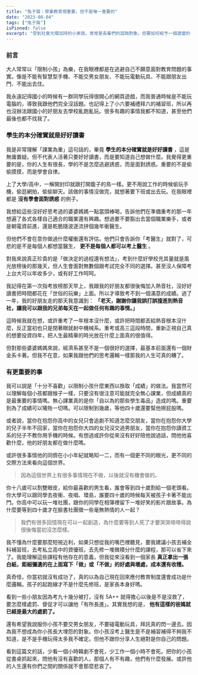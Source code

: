 ```yaml
---
title: "兔子窩｜學業教育很重要，但不是唯一重要的"
date: "2023-08-04"
tags: ["兔子窩"]
isPinned: false
excerpt: "受到社會光環加持的小弟我，常常是長輩們的諮詢對象。但要如何給予一個適當的「建議」是非常困難的。"
---
```


### 前言
大人常常以「限制小孩」為樂，在我眼裡都是在逃避自己不願意面對教育問題的事實。像是不能有智慧型手機、不能交男女朋友、不能玩電動玩具、不能跟朋友出門、不能出去住。

我永遠記得國小的時候有一群同學玩得很開心的網頁遊戲，而我普通時候是不能玩電腦的，導致我跟他們完全沒話題。也記得上了小六要補禮拜六的補習班，所以再也沒辦法跟國小的好朋友去學校亂跑亂玩。很多有趣的事情我都不知道，甚至他們最後也都不找我了。

### 學生的本分確實就是好好讀書
我是非常理解「課業為重」這句話的，畢竟 **學生的本分確實就是好好讀書** ，這是無庸置疑。但不代表人活著只要好好讀書，而是要知道自己想做什麼。我覺得更重要的是，你的人生有很長，學的不是怎麼逃避誘惑，而是面對誘惑。重要的不是偷偷摸摸，而是學會自律。

上了大學/高中，一解開封印就跟打開籠子的鳥一樣。更不用說工作的時候偷玩手機，偷逛網拍，偷偷聊天。該做的事情沒做完，就想著要下班或出去玩。在我眼裡都是 **沒有學會面對誘惑** 的例子。

我想給這些沒好好思考過的婆婆媽媽一點當頭棒喝，告訴他們在準備重考的那一年想遍了各式各樣自己適合的職業還有興趣。想過要不要豁出去當個職業樂手，或者是朝電資前進，還是乾脆隨波逐流拼個幾年衝醫生。

但他們不會在意你做過什麼權衡還有評估。他們只會告訴你「考醫生」就對了，可悲的是不是每個人都想當醫生， **更不是每個人都可以考上醫生** 。

對我來說真正珍貴的是「做決定的過程還有想法」，考到什麼好學校充其量就是風光放榜後的那幾天，但人生會面對無數個跟考試完全不同的選擇。甚至沒人保障考上台大可以年收多少，或有好工作呵呵。

我記得在第一次指考放榜那天早上，我跟我的好朋友都很後悔加入熱音社，沒好好讀書把時間都花在「世俗的玩樂」上面。所以才導致考不到一個滿意的成績。過了一年，我的好朋友走的那天我意識到： **「老天，謝謝你讓我誤打誤撞進到熱音社，讓我可以跟我的兄弟每天在一起做任何有趣的事情。」**

這時候我就在想，或許重考了一年根本沒什麼，或許把時間都丟給熱音根本沒什麼，反正當初也只是閉著眼就射中機械系。重考或高三這段時間，重新正視自己真的想要投資四年，把人生最精華的時光放在什麼上面真的很值得。

但對那些婆婆媽媽來說，經濟系甚至不是一個很好的選擇，最基本前面還有一個財金系卡著。但我不在意，如果我跟他們的思考邏輯一樣那我的人生可真的糟了。

### 有更重要的事
我可以說是「十分不喜歡」以限制小孩什麼東西以換取「成績」的做法。我當然可以理解每個小孩都跟猴子一樣，只要沒有很注意可能就完全無心課業，但成績真的是最重要的事情嗎。無心課業真的是你「自以為的那些學生毒品」造成的嗎。重要到為了成績可以犧牲一切嗎。可以限制到幾歲，等他四十歲還要幫他擦屁股嗎。

或者說，當你在抱怨你高中的女兒只會追劇不知道怎麼交朋友，當你在抱怨你大學的兒子半年不回家，當你在抱怨你大四的女兒沒交過男朋友，當你在抱怨你讀資工系的兒子不教你用手機的時候。有想過或許你從來沒有好好陪他說過話，問他他喜歡什麼，他的好朋友都在做什麼嗎。

或許很多事情他的同儕在小小年紀就略知一二，而有一個更不同的眼光，更不同的交際方法來看向這個世界。

> 因為這個世界上有很多事情現在不做，以後就沒有機會做的。

你十八歲可以割雙眼皮，給你最喜歡的男生看，誰會等到四十歲割給一個老頭看。你大學可以跟同學去夜衝、夜唱、環島，誰要四十歲的時候每天被孩子卡著不能出門。你高中可以玩一堆社團，跟你的同學在相簿裡留下一堆好笑的影片跟故事。為什麼要等到四十歲才在臉書社團徵一些毫無熱情的人一起？

> 我們有很多回憶現在可以一起創造，為什麼要等到人死了才要哭哭啼啼得說很後悔當初沒怎麼樣。

我不懂為什麼要那麼短視近利，如果只想從我的嘴巴裡聽見，要我建議小孩去補全科補習班，去考私立高中的資優班，去先修一堆微積分什麼的課程，那可以省下來了。我能理解這些課程有他存在的意義，但我從來沒看到一個家長 **真正拿出一張白紙，鉅細彌遺的在上面寫下「做」或「不做」的好處與壞處，成本還有收穫。**

真奇怪，你當初就沒有成功了，真的以為自己現在回來應付教育制度還會成功是什麼邏輯。孩子的起跑線才不是什麼先修班，是家長本身好嗎。

看到一些小朋友因為考九十幾分被打，沒有 5A++ 就得擔心以後是不是沒救了，要怎麼樣處罰、督促才可以讓他「有所長進」。其實我想的是， **他有這樣的爸媽就已經是最大的處罰了。**

還有希望我說服你小孩不要交男女朋友，不要碰電動玩具，拜託真的閃一邊去。因為我不想成為你小孩長大埋怨的對象。你小孩沒考上醫生是不是補習補得不夠我不知道，是不是手機玩得太多我不確定。但他不跟你分享人生絕對是你自己的問題。

看到這篇文的話，少看一個小時韓劇不會死，少工作一個小時不會死。把你的小孩從書桌抓起來，問他有沒有喜歡的人，那個人有不有趣，他們有什麼發展。或許他的人生還有你們之間的關係就不會那麼悲哀了。

